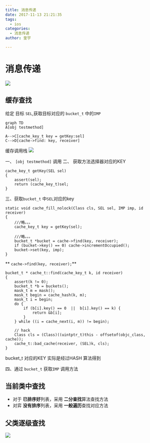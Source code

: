 ```yaml
---
title: 消息传递
date: 2017-11-13 21:21:35
tags:
  - ios
categories:
  - 消息传递
author: 奎宇

---
```

# 消息传递

![](https://kuiyu-1258489344.cos.ap-chengdu.myqcloud.com/%E6%B6%88%E6%81%AF%E4%BC%A0%E9%80%92/messagesend.png)

## 缓存查找

给定 目标 `SEL`,获取目标对应的 `bucket_t` 中的`IMP`


```mermaid
graph TD
A[obj testmethod] 

A-->C[cache_key_t key = getKey:sel]
C-->D[cache->find: key, receiver]

```

缓存调用栈
![](https://kuiyu-1258489344.cos.ap-chengdu.myqcloud.com/%E6%B6%88%E6%81%AF%E4%BC%A0%E9%80%92/methostate.png)

一、 `[obj testmethod]` 调用
二、 获取方法选择器对应的KEY

```
cache_key_t getKey(SEL sel) 
{
    assert(sel);
    return (cache_key_t)sel;
}
```
三、获取`bucket_t` 中`SEL`对应的key
```
static void cache_fill_nolock(Class cls, SEL sel, IMP imp, id receiver)
{
    ///略。。。
    cache_key_t key = getKey(sel);

    ///略。。。
    bucket_t *bucket = cache->find(key, receiver);
    if (bucket->key() == 0) cache->incrementOccupied();
    bucket->set(key, imp);
}
```
** `cache->find(key, receiver);`**
```
bucket_t * cache_t::find(cache_key_t k, id receiver)
{
    assert(k != 0);
    bucket_t *b = buckets();
    mask_t m = mask();
    mask_t begin = cache_hash(k, m);
    mask_t i = begin;
    do {
        if (b[i].key() == 0  ||  b[i].key() == k) {
            return &b[i];
        }
    } while ((i = cache_next(i, m)) != begin);

    // hack
    Class cls = (Class)((uintptr_t)this - offsetof(objc_class, cache));
    cache_t::bad_cache(receiver, (SEL)k, cls);
}
```
bucket_t 对应的KEY 实际是经过HASH 算法得到

四、通过 `bucket_t` 获取`IMP` 调用方法

## 当前类中查找
- 对于 **已排序好**列表，采用 **二分查找**算法查找方法
- 对弈 **没有排序**列表，采用 **一般遍历**查找对应方法

## 父类逐级查找

![](https://kuiyu-1258489344.cos.ap-chengdu.myqcloud.com/%E6%B6%88%E6%81%AF%E4%BC%A0%E9%80%92/zhujichazhao.png)








